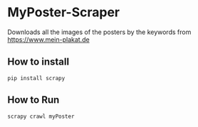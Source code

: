 # MyPoster-Scraper

Downloads all the images of the posters by the keywords from https://www.mein-plakat.de

## How to install

`pip install scrapy`

## How to Run

`scrapy crawl myPoster`

